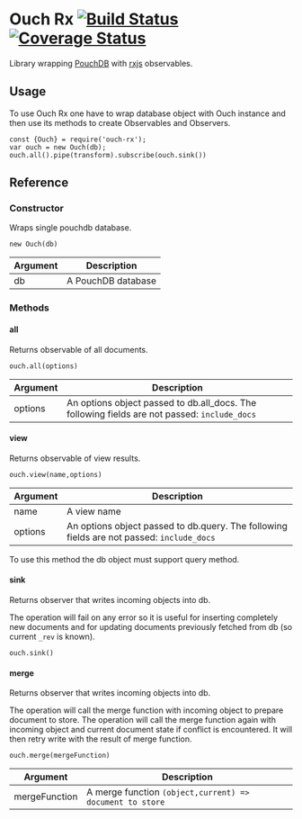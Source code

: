 # Ouch Rx [![Build Status](https://travis-ci.org/AGrzes/ouch-rx.svg?branch=master)](https://travis-ci.org/AGrzes/ouch-rx) [![Coverage Status](https://coveralls.io/repos/github/AGrzes/ouch-rx/badge.svg?branch=master)](https://coveralls.io/github/AGrzes/ouch-rx?branch=master)
Library wrapping [PouchDB](https://pouchdb.com/) with [rxjs](https://rxjs-dev.firebaseapp.com/) observables.

## Usage
To use Ouch Rx one have to wrap database object with Ouch instance and then use its methods to create Observables and Observers.

    const {Ouch} = require('ouch-rx');
    var ouch = new Ouch(db);
    ouch.all().pipe(transform).subscribe(ouch.sink())

## Reference
### Constructor
Wraps single pouchdb database.

    new Ouch(db)

|Argument| Description|
|---|---|
| db | A PouchDB database |

### Methods
#### all
Returns observable of all documents.

    ouch.all(options)

|Argument| Description|
|---|---|
| options | An options object passed to db.all_docs. The following fields are not passed: `include_docs` |

#### view
Returns observable of view results.

    ouch.view(name,options)

|Argument| Description|
|---|---|
| name | A view name |
| options | An options object passed to db.query. The following fields are not passed: `include_docs` |

To use this method the db object must support query method.

#### sink
Returns observer that writes incoming objects into db. 

The operation will fail on any error so it is useful for inserting completely new documents and for updating documents previously fetched from db (so current `_rev` is known). 

    ouch.sink()

#### merge
Returns observer that writes incoming objects into db. 

The operation will call the merge function with incoming object to prepare document to store. The operation will call the merge function again with incoming object and current document state if conflict is encountered. It will then retry write with the result of merge function.

    ouch.merge(mergeFunction)    

|Argument| Description|
|---|---|
| mergeFunction | A merge function `(object,current) => document to store`  |
